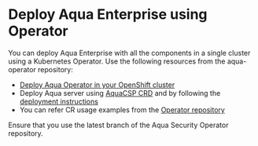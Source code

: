 # Deploy Aqua Enterprise using Operator

You can deploy Aqua Enterprise with all the components in a single cluster using a Kubernetes Operator. Use the following resources from the aqua-operator repository:

* [Deploy Aqua Operator in your OpenShift cluster](https://github.com/aquasecurity/aqua-operator/blob/6.5.0/docs/DeployOpenShiftOperator.md#deploying-the-aqua-operator)
* Deploy Aqua server using [AquaCSP CRD](https://github.com/aquasecurity/aqua-operator/blob/6.5.0/deploy/crds/operator_v1alpha1_aquacsp_cr.yaml) and by following the [deployment instructions](https://github.com/aquasecurity/aqua-operator/blob/6.5.0/docs/DeployOpenShiftOperator.md#deploying-aqua-enterprise-using-custom-resources)
* You can refer CR usage examples from the [Operator repository](https://github.com/aquasecurity/aqua-operator/blob/6.5.0/docs/DeployOpenShiftOperator.md#Example-Deploying-the-Aqua-Server-with-an-Aqua-Enforcer-and-KubeEnforcer-all-in-one-CR)

Ensure that you use the latest branch of the Aqua Security Operator repository.